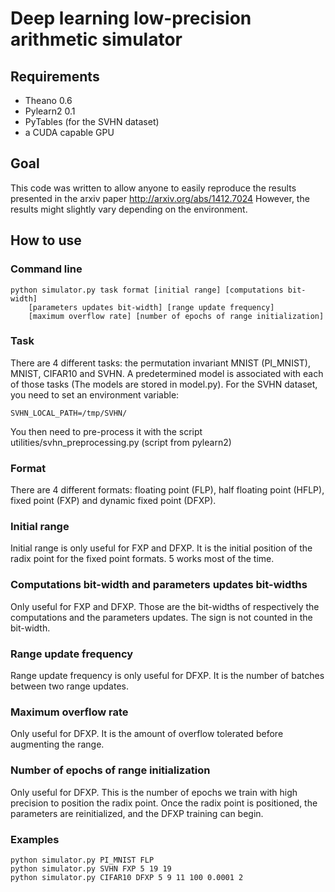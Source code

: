 # Deep learning low-precision arithmetic simulator

## Requirements

* Theano 0.6
* Pylearn2 0.1 
* PyTables (for the SVHN dataset)
* a CUDA capable GPU

## Goal

This code was written to allow anyone to easily reproduce the results 
presented in the arxiv paper http://arxiv.org/abs/1412.7024
However, the results might slightly vary depending on the environment.

## How to use

### Command line

    python simulator.py task format [initial range] [computations bit-width] 
        [parameters updates bit-width] [range update frequency]
        [maximum overflow rate] [number of epochs of range initialization]

### Task
There are 4 different tasks: the permutation invariant MNIST (PI_MNIST), 
MNIST, CIFAR10 and SVHN.
A predetermined model is associated with each of those tasks 
(The models are stored in model.py).
For the SVHN dataset, 
you need to set an environment variable: 

    SVHN_LOCAL_PATH=/tmp/SVHN/ 
    
You then need to pre-process it with the script 
utilities/svhn_preprocessing.py (script from pylearn2)

### Format
There are 4 different formats: floating point (FLP), 
half floating point (HFLP), 
fixed point (FXP) and dynamic fixed point (DFXP).

### Initial range
Initial range is only useful for FXP and DFXP. 
It is the initial position of the radix point 
for the fixed point formats.
5 works most of the time.

### Computations bit-width and parameters updates bit-widths
Only useful for FXP and DFXP.
Those are the bit-widths of respectively the 
computations and the parameters updates.
The sign is not counted in the bit-width.

### Range update frequency
Range update frequency is only useful for DFXP.
It is the number of batches between two range updates.

### Maximum overflow rate
Only useful for DFXP.
It is the amount of overflow tolerated before augmenting the range.
    
### Number of epochs of range initialization
Only useful for DFXP.
This is the number of epochs we train with high precision 
to position the radix point.
Once the radix point is positioned, 
the parameters are reinitialized, and the DFXP training can begin.    
        
### Examples

    python simulator.py PI_MNIST FLP
    python simulator.py SVHN FXP 5 19 19
    python simulator.py CIFAR10 DFXP 5 9 11 100 0.0001 2
        
